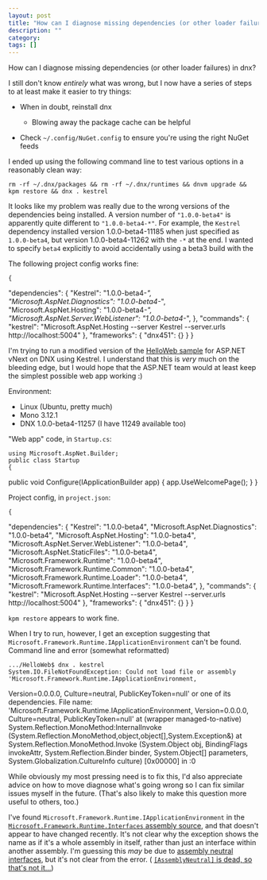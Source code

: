 ```yaml
---
layout: post
title: "How can I diagnose missing dependencies (or other loader failures) in dnx?"
description: ""
category:
tags: []
---
```


How can I diagnose missing dependencies (or other loader failures) in dnx?


I still don't know _entirely_ what was wrong, but I now have a series of steps to at least make it easier to try things:

- When in doubt, reinstall dnx
  - Blowing away the package cache can be helpful

- Check `~/.config/NuGet.config` to ensure you're using the right NuGet feeds

I ended up using the following command line to test various options in a reasonably clean way:

    rm -rf ~/.dnx/packages && rm -rf ~/.dnx/runtimes && dnvm upgrade && kpm restore && dnx . kestrel

It looks like my problem was really due to the wrong versions of the dependencies being installed. A version number of `"1.0.0-beta4"` is apparently quite different to `"1.0.0-beta4-*"`. For example, the `Kestrel` dependency installed version 1.0.0-beta4-11185 when just specified as `1.0.0-beta4`, but version 1.0.0-beta4-11262 with the `-*` at the end. I wanted to specify `beta4` explicitly to avoid accidentally using a beta3 build with the

The following project config works fine:

    {
"dependencies": {
  "Kestrel": "1.0.0-beta4-*",
  "Microsoft.AspNet.Diagnostics": "1.0.0-beta4-*",
  "Microsoft.AspNet.Hosting": "1.0.0-beta4-*",
  "Microsoft.AspNet.Server.WebListener": "1.0.0-beta4-*",
},
"commands": {
  "kestrel": "Microsoft.AspNet.Hosting --server Kestrel --server.urls http://localhost:5004"
},
"frameworks": {
  "dnx451": {}
}
    }


I'm trying to run a modified version of the [HelloWeb sample](https://github.com/aspnet/Home/tree/master/samples/HelloWeb) for ASP.NET vNext on DNX using Kestrel. I understand that this is _very_ much on the bleeding edge, but I would hope that the ASP.NET team would at least keep the simplest possible web app working :)

Environment:

- Linux (Ubuntu, pretty much)
- Mono 3.12.1
- DNX 1.0.0-beta4-11257 (I have 11249 available too)

"Web app" code, in `Startup.cs`:

    using Microsoft.AspNet.Builder;
    public class Startup
    {
  public void Configure(IApplicationBuilder app)
  {
      app.UseWelcomePage();
  }
    }

Project config, in `project.json`:

    {
"dependencies": {
  "Kestrel": "1.0.0-beta4",
  "Microsoft.AspNet.Diagnostics": "1.0.0-beta4",
  "Microsoft.AspNet.Hosting": "1.0.0-beta4",
  "Microsoft.AspNet.Server.WebListener": "1.0.0-beta4",
  "Microsoft.AspNet.StaticFiles": "1.0.0-beta4",
  "Microsoft.Framework.Runtime": "1.0.0-beta4",
  "Microsoft.Framework.Runtime.Common": "1.0.0-beta4",
  "Microsoft.Framework.Runtime.Loader": "1.0.0-beta4",
  "Microsoft.Framework.Runtime.Interfaces": "1.0.0-beta4",
},
"commands": {
  "kestrel": "Microsoft.AspNet.Hosting --server Kestrel --server.urls http://localhost:5004"
},
"frameworks": {
  "dnx451": {}
}
    }

`kpm restore` appears to work fine.

When I try to run, however, I get an exception suggesting that `Microsoft.Framework.Runtime.IApplicationEnvironment` can't be found. Command line and error (somewhat reformatted)

    .../HelloWeb$ dnx . kestrel
    System.IO.FileNotFoundException: Could not load file or assembly 
    'Microsoft.Framework.Runtime.IApplicationEnvironment,
Version=0.0.0.0, Culture=neutral, PublicKeyToken=null'
    or one of its dependencies.
    File name: 'Microsoft.Framework.Runtime.IApplicationEnvironment,
Version=0.0.0.0, Culture=neutral, PublicKeyToken=null'
at (wrapper managed-to-native) System.Reflection.MonoMethod:InternalInvoke 
  (System.Reflection.MonoMethod,object,object[],System.Exception&)
at System.Reflection.MonoMethod.Invoke 
  (System.Object obj, BindingFlags invokeAttr, System.Reflection.Binder binder,
   System.Object[] parameters, System.Globalization.CultureInfo culture)
  [0x00000] in <filename unknown>:0

While obviously my most pressing need is to fix this, I'd also appreciate advice on how to move diagnose what's going wrong so I can fix similar issues myself in the future. (That's also likely to make this question more useful to others, too.)

I've found `Microsoft.Framework.Runtime.IApplicationEnvironment` in the [`Microsoft.Framework.Runtime.Interfaces` assembly source](https://github.com/aspnet/DNX/blob/dev/src/Microsoft.Framework.Runtime.Interfaces/IApplicationEnvironment.cs), and that doesn't appear to have changed recently. It's not clear why the exception shows the name as if it's a whole assembly in itself, rather than just an interface within another assembly. I'm guessing this _may_ be due to [assembly neutral interfaces](https://github.com/aspnet/Home/wiki/Assembly-Neutral-Interfaces), but it's not clear from the error. ( [`[AssemblyNeutral]` is dead, so that's not it...](https://github.com/aspnet/DNX/commit/5f8bf5614d04b82dc69aedf48a5b2f832f00ca8f))


